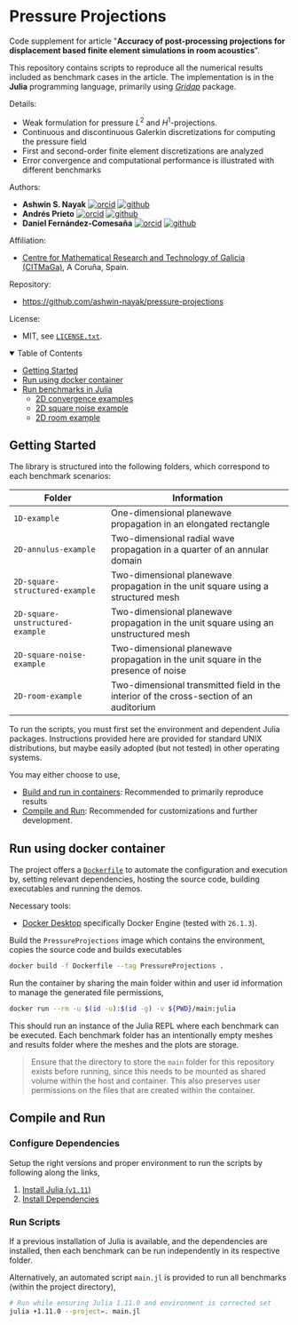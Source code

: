 Pressure Projections
====================

Code supplement for article "**Accuracy of post-processing projections for displacement based finite element simulations in room acoustics**".

This repository contains scripts to reproduce all the numerical results included as benchmark cases in the article.
The implementation is in the **Julia** programming language, primarily using [_Gridap_](https://github.com/gridap/Gridap.jl) package.

Details:
  - Weak formulation for pressure $L^2$ and $H^1$-projections.
  - Continuous and discontinuous Galerkin discretizations for computing the pressure field
  - First and second-order finite element discretizations are analyzed
  - Error convergence and computational performance is illustrated with different benchmarks


Authors:
  - **Ashwin S. Nayak**
  [![orcid](https://img.shields.io/badge/%20-orcid-black?logo=orcid&style=plastic)](https://orcid.org/0000-0002-9855-2377)
  [![github](https://img.shields.io/badge/%20-github-black?logo=github&style=plastic)](https://github.com/ashwin-nayak)
  - **Andrés Prieto**
  [![orcid](https://img.shields.io/badge/%20-orcid-black?logo=orcid&style=plastic)](https://orcid.org/0000-0002-4399-6878)
  [![github](https://img.shields.io/badge/%20-github-black?logo=github&style=plastic)](https://github.com/maprieto)
  - **Daniel Fernández-Comesaña**
  [![orcid](https://img.shields.io/badge/%20-orcid-black?logo=orcid&style=plastic)](https://orcid.org/0000-0003-3286-6637)
  [![github](https://img.shields.io/badge/%20-github-black?logo=github&style=plastic)](https://github.com/fernandez-microflown)

Affiliation:
  - [Centre for Mathematical Research and Technology of Galicia (CITMaGa)](https://citmaga.gal/en/home), A Coruña, Spain.

Repository:
  - https://github.com/ashwin-nayak/pressure-projections

License:
  - MIT, see [`LICENSE.txt`](LICENSE.txt).

<!-- Table of Contents -->
<details open>
<summary>Table of Contents</summary>
<ul>
  <li><a href="#getting-started">Getting Started</a></li>
  <li><a href="#run-using-docker-container">Run using docker container</a></li>
  <li><a href="#compile-and-run">Run benchmarks in Julia</a>
    <ul>
      <li><a href="#2D-convergence-examples">2D convergence examples</a></li>
      <li><a href="#2D-square-noise-example">2D square noise example</a></li>
      <li><a href="#2D-room-example">2D room example</a></li>
    </ul>
  </li>
</ul>
</details>

## Getting Started

The library is structured into the following folders, which correspond to each benchmark scenarios:

| Folder              | Information                                                                     |
|---------------------|---------------------------------------------------------------------------------|
| `1D-example`                      | One-dimensional planewave propagation in an elongated rectangle |
| `2D-annulus-example`              | Two-dimensional radial wave propagation in a quarter of an annular domain |
| `2D-square-structured-example`    | Two-dimensional planewave propagation in the unit square using a structured mesh |
| `2D-square-unstructured-example`  | Two-dimensional planewave propagation in the unit square using an unstructured mesh |
| `2D-square-noise-example`         | Two-dimensional planewave propagation in the unit square in the presence of noise |
| `2D-room-example`                 | Two-dimensional transmitted field in the interior of the cross-section of an auditorium |

To run the scripts, you must first set the environment and dependent Julia packages.
Instructions provided here are provided for standard UNIX distributions, but maybe easily adopted (but not tested) in other operating systems.

You may either choose to use,
  - [Build and run in containers](#run-using-docker-container): Recommended to primarily reproduce results
  - [Compile and Run](#compile-and-run): Recommended for customizations and further development.

## Run using docker container

The project offers a [`Dockerfile`](Dockerfile) to automate the configuration and execution by,
setting relevant dependencies, hosting the source code, building executables and running the demos.

Necessary tools:
  - [Docker Desktop](https://docs.docker.com/desktop/) specifically Docker Engine (tested with `26.1.3`).

Build the `PressureProjections` image which contains the environment, copies the source code and builds executables

```bash
docker build -f Dockerfile --tag PressureProjections .
```

Run the container by sharing the main folder within and user id information to manage the generated file permissions,
```bash
docker run --rm -u $(id -u):$(id -g) -v ${PWD}/main:julia
```
This should run an instance of the Julia REPL where each benchmark can be executed. Each benchmark folder has an intentionally empty meshes and results folder where the meshes and the plots are storage.

> Ensure that the directory to store the `main` folder for this repository exists before running, since this needs to be mounted as shared volume within the host and container. This also preserves user permissions on the files that are created within the container.

## Compile and Run

### Configure Dependencies

Setup the right versions and proper environment to run the scripts by following along the links,

1. [Install Julia (`v1.11`)](https://docs.julialang.org/en/v1.11/)
2. [Install Dependencies](https://pkgdocs.julialang.org/v1/environments/#Using-someone-else's-project)

### Run Scripts

If a previous installation of Julia is available, and the dependencies are installed, then each benchmark can be run independently in its respective folder.

Alternatively, an automated script `main.jl` is provided to run all benchmarks (within the project directory),
```bash
# Run while ensuring Julia 1.11.0 and environment is corrected set
julia +1.11.0 --project=. main.jl
```
